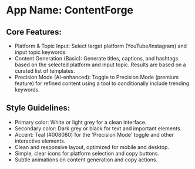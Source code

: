 # **App Name**: ContentForge

## Core Features:

- Platform & Topic Input: Select target platform (YouTube/Instagram) and input topic keywords.
- Content Generation (Basic): Generate titles, captions, and hashtags based on the selected platform and input topic. Results are based on a curated list of templates.
- Precision Mode (AI-enhanced): Toggle to Precision Mode (premium feature) for refined content using a tool to conditionally include trending keywords.

## Style Guidelines:

- Primary color: White or light grey for a clean interface.
- Secondary color: Dark grey or black for text and important elements.
- Accent: Teal (#008080) for the 'Precision Mode' toggle and other interactive elements.
- Clean and responsive layout, optimized for mobile and desktop.
- Simple, clear icons for platform selection and copy buttons.
- Subtle animations on content generation and copy actions.